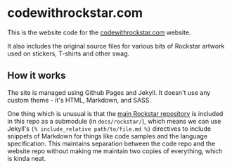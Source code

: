 # codewithrockstar.com

This is the website code for the [codewithrockstar.com](https://codewithrockstar.com) website.

It also includes the original source files for various bits of Rockstar artwork used on stickers, T-shirts and other swag.

## How it works

The site is managed using Github Pages and Jekyll. It doesn't use any custom theme - it's HTML, Markdown, and SASS.

One thing which is unusual is that the [main Rockstar repository](https://github.com/dylanbeattie/rockstar) is included in this repo as a submodule (in `docs/rockstar/`), which means we can use Jekyll's `{% include_relative path/to/file.md %}` directives to include snippets of Markdown for things like code samples and the language specification. This maintains separation between the code repo and the website repo without making me maintain two copies of everything, which is kinda neat.

